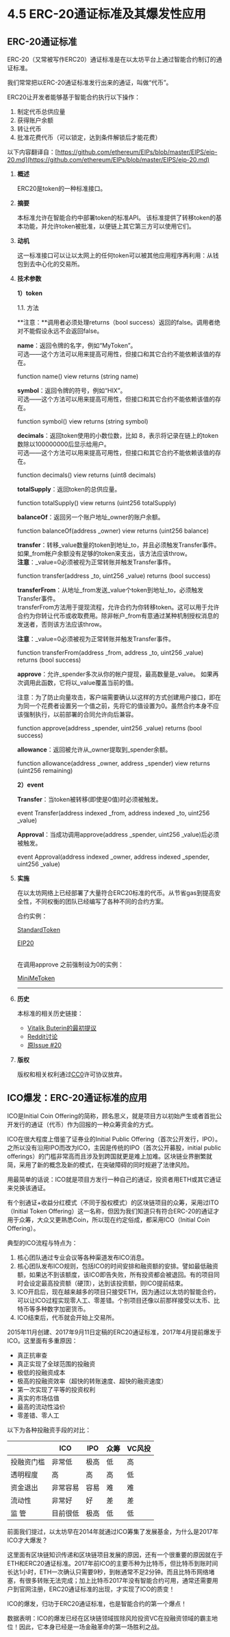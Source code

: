 # 4.5 ERC-20通证标准及其爆发性应用

## ERC-20通证标准

ERC-20（又常被写作ERC20）通证标准是在以太坊平台上通过智能合约制订的通证标准。

我们常常把以ERC-20通证标准发行出来的通证，叫做“代币”。

ERC20让开发者能够基于智能合约执行以下操作：

1. 制定代币总供应量
2. 获得账户余额
3. 转让代币
4. 批准花费代币（可以锁定，达到条件解锁后才能花费）

以下内容翻译自：[https://github.com/ethereum/EIPs/blob/master/EIPS/eip-20.md](https://github.com/ethereum/EIPs/blob/master/EIPS/eip-20.md)

1.  **概述**

    ERC20是token的一种标准接口。
2.  **摘要**

    本标准允许在智能合约中部署token的标准API。 该标准提供了转移token的基本功能，并允许token被批准，以便链上其它第三方可以使用它们。
3.  **动机**

    这一标准接口可以让以太网上的任何token可以被其他应用程序再利用：从钱包到去中心化的交易所。
4.  **技术参数**

    **1）token**

    1.1. 方法

    **注意：**调用者必须处理returns（bool success）返回的false。调用者绝对不能假设永远不会返回false。

    **name**：返回令牌的名字，例如“MyToken”。\
    可选——这个方法可以用来提高可用性，但接口和其它合约不能依赖该值的存在。

    function name() view returns (string name)

    **symbol**：返回令牌的符号，例如“HIX”。\
    可选——这个方法可以用来提高可用性，但接口和其它合约不能依赖该值的存在。

    function symbol() view returns (string symbol)

    **decimals**：返回token使用的小数位数，比如 8，表示将记录在链上的token数除以100000000后显示给用户。\
    可选——这个方法可以用来提高可用性，但接口和其它合约不能依赖该值的存在。

    function decimals() view returns (uint8 decimals)

    **totalSupply**：返回token的总供应量。

    function totalSupply() view returns (uint256 totalSupply)

    **balanceOf**：返回另一个账户地址\_owner的账户余额。

    function balanceOf(address \_owner) view returns (uint256 balance)

    **transfer**：转移\_value数量的token到地址\_to，并且必须触发Transfer事件。 如果\_from帐户余额没有足够的token来支出，该方法应该throw。\
    **注意**：\_value=0必须被视为正常转账并触发Transfer事件。

    function transfer(address \_to, uint256 \_value) returns (bool success)

    **transferFrom**：从地址\_from发送\_value个token到地址\_to，必须触发Transfer事件。\
    transferFrom方法用于提现流程，允许合约为你转移token。这可以用于允许合约为你转让代币或收取费用。除非帐户\_from有意通过某种机制授权消息的发送者，否则该方法应该throw。

    **注意**：\_value=0必须被视为正常转账并触发Transfer事件。

    function transferFrom(address \_from, address \_to, uint256 \_value) returns (bool success)

    **approve**：允许\_spender多次从你的帐户提现，最高数量是\_value。 如果再次调用此函数，它将以\_value覆盖当前的值。

    注意：为了防止向量攻击，客户端需要确认以这样的方式创建用户接口，即在为同一个花费者设置另一个值之前，先将它的值设置为0。虽然合约本身不应该强制执行，以前部署的合同允许向后兼容。

    function approve(address \_spender, uint256 \_value) returns (bool success)

    **allowance**：返回被允许从\_owner提取到\_spender余额。

    function allowance(address \_owner, address \_spender) view returns (uint256 remaining)



    **2）event**

    **Transfer**：当token被转移(即使是0值)时必须被触发。

    event Transfer(address indexed \_from, address indexed \_to, uint256 \_value)

    **Approval**：当成功调用approve(address \_spender, uint256 \_value)后必须被触发。

    event Approval(address indexed \_owner, address indexed \_spender, uint256 \_value)


5.  **实施**

    在以太坊网络上已经部署了大量符合ERC20标准的代币。从节省gas到提高安全性，不同权衡的团队已经编写了各种不同的合约方案。

    合约实例：

    [StandardToken](https://link.jianshu.com/?t=https%3A%2F%2Fgithub.com%2FOpenZeppelin%2Fzeppelin-solidity%2Fblob%2Fmaster%2Fcontracts%2Ftoken%2FERC20%2FStandardToken.sol)

    [EIP20](https://link.jianshu.com/?t=https%3A%2F%2Fgithub.com%2FConsenSys%2FTokens%2Fblob%2Fmaster%2Fcontracts%2Feip20%2FEIP20.sol)

    \
    在调用approve 之前强制设为0的实例：

    [MiniMeToken](https://link.jianshu.com/?t=https%3A%2F%2Fgithub.com%2FGiveth%2Fminime%2Fblob%2Fmaster%2Fcontracts%2FMiniMeToken.sol)

    ****
6.  **历史**

    本标准的相关历史链接：

    * [Vitalik Buterin的最初提议](https://link.jianshu.com/?t=%255Bhttps%3A%2F%2Fgithub.com%2Fethereum%2Fwiki%2Fwiki%2FStandardized_Contract_APIs%2F499c882f3ec123537fc2fccd57eaa29e6032fe4a%255D%28https%3A%2F%2Fgithub.com%2Fethereum%2Fwiki%2Fwiki%2FStandardized_Contract_APIs%2F499c882f3ec123537fc2fccd57eaa29e6032fe4a%29)
    * [Reddit讨论](https://link.jianshu.com/?t=%255Bhttps%3A%2F%2Fwww.reddit.com%2Fr%2Fethereum%2Fcomments%2F3n8fkn%2Flets_talk_about_the_coin_standard%2F%255D%28https%3A%2F%2Fwww.reddit.com%2Fr%2Fethereum%2Fcomments%2F3n8fkn%2Flets_talk_about_the_coin_standard%2F%29)
    * [原Issue #20](https://link.jianshu.com/?t=%255Bhttps%3A%2F%2Fgithub.com%2Fethereum%2FEIPs%2Fissues%2F20%255D%28https%3A%2F%2Fgithub.com%2Fethereum%2FEIPs%2Fissues%2F20%29)
7.  **版权**

    版权和相关权利通过[CC0](https://link.jianshu.com/?t=https%3A%2F%2Fcreativecommons.org%2Fpublicdomain%2Fzero%2F1.0%2F)许可协议放弃。

## ICO爆发：ERC-20通证标准的应用

ICO是Initial Coin Offering的简称，顾名思义，就是项目方以初始产生或者首批公开发行的通证（代币）作为回报的一种众筹资金的方式。

ICO在很大程度上借鉴了证券业的Initial Public Offering（首次公开发行，IPO）。之所以没有沿用IPO而改为ICO，主因是传统的IPO（首次公开募股，initial public offerings）的门槛非常高而且涉及到跨国就更是难上加难。区块链业界删繁就简，采用了新的概念及新的模式，在突破障碍的同时规避了法律风险。

用最简单的话说：ICO就是项目方发行一种自己的通证，投资者用ETH或其它通证来兑换该通证。

有个别通证+收益分红模式（不同于股权模式）的区块链项目的众筹，采用过ITO（Initial Token Offering）这一名称，但因为我们知道只有符合ERC-20的通证才用于众筹，大众又更熟悉Coin，所以现在约定俗成，都采用ICO（Initial Coin Offering）。

典型的ICO流程与特点为：

1. 核心团队通过专业会议等各种渠道发布ICO消息。
2. 核心团队发布ICO规则，包括ICO的时间安排和融资额的安排。譬如最低融资额，如果达不到该额度，该ICO即告失败，所有投资都会被退回。有的项目同时会设定最高投资额（硬顶），达到该投资额，则ICO提前结束。
3. ICO开启后，现在越来越多的项目只接受ETH，因为通过以太坊的智能合约，可以让ICO过程实现零人工、零差错。个别项目还像以前那样接受以太币、比特币等多种数字加密货币。
4. ICO结束后，代币就会开始上交易所。

2015年11月创建、2017年9月11日定稿的ERC20通证标准，2017年4月提前爆发于ICO。这里面有多重原因：

* 真正抗审查
* 真正实现了全球范围的投融资
* 极低的投融资成本
* 极高的投融资效率（超快的转账速度、超快的融资速度）
* 第一次实现了平等的投资权利
* 真实的市场估值
* 最高的流动性溢价
* 零差错、零人工

以下为各种投融资手段的对比：

|       | ICO  | IPO | 众筹 | VC风投 |
| ----- | ---- | --- | -- | ---- |
| 投融资门槛 | 非常低  | 极高  | 低  | 高    |
| 透明程度  | 高    | 高   | 高  | 低    |
| 资金退出  | 非常容易 | 容易  | 难  | 难    |
| 流动性   | 非常好  | 好   | 差  | 差    |
| 监 管   | 目前很低 | 极高  | 低  | 低    |

前面我们提过，以太坊早在2014年就通过ICO筹集了发展基金，为什么是2017年ICO才大爆发？

这里面有区块链知识传递和区块链项目发展的原因，还有一个很重要的原因就在于ETH和ERC20通证标准。2017年前ICO的主要币种为比特币，但比特币到账时间长达1小时，ETH一次确认只需要9秒，到帐通常不足2分钟。而且比特币网络堵塞，有很多转账无法完成；加上比特币2017年没有智能合约可用，通常还需要用户到官网注册，ERC20通证标准的出现，才实现了ICO的质变！

ICO的爆发，归功于ERC20通证标准，也是智能合约的第一个爆点！

数据表明：ICO的爆发已经在区块链领域拔除风险投资VC在投融资领域的霸主地位！因此，它本身已经是一场金融革命的第一场胜利之战。
